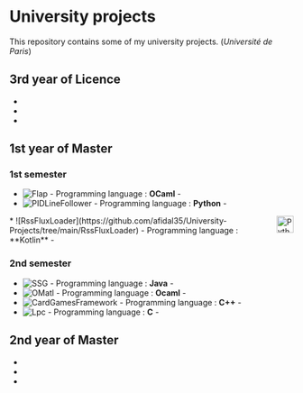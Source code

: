 # University projects

This repository contains some of my university projects. (*Université de Paris*)

## 3rd year of Licence

 * ![]()
 * ![]()
 * ![]()

## 1st year of Master 

### 1st semester

 * ![Flap](https://github.com/afidal35/University-Projects/tree/main/Flap) - Programming language : **OCaml** -  
 * ![PIDLineFollower](https://github.com/afidal35/University-Projects/tree/main/PIDLineFollower) - Programming language : **Python** -
 <img style= "float: right;" alt="Python" width="30px" src="https://raw.githubusercontent.com/github/explore/80688e429a7d4ef2fca1e82350fe8e3517d3494d/topics/python   /python.png"/>
 * ![RssFluxLoader](https://github.com/afidal35/University-Projects/tree/main/RssFluxLoader) - Programming language : **Kotlin** -

### 2nd semester

 * ![SSG](https://github.com/afidal35/University-Projects/tree/main/SSG) - Programming language : **Java** -
 * ![OMatl](https://github.com/afidal35/University-Projects/tree/main/OMatl) - Programming language : **Ocaml** -
 * ![CardGamesFramework](https://github.com/afidal35/University-Projects/tree/main/CardGamesFramework) - Programming language : **C++** -
 * ![Lpc](https://github.com/afidal35/University-Projects/tree/main/Lpc) - Programming language : **C** -

## 2nd year of Master 

 * ![]()
 * ![]()
 * ![]()
